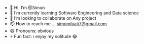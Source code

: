 - 👋 Hi, I’m @Simon
- 🌱 I’m currently learning Software      Engineering and Data science 
- 💞️ I’m looking to collaborate on Any project 
- 📫 How to reach me ... simonduati7@gmail.com 
- 😄 Pronouns: obvious 
- ⚡ Fun fact: i enjoy my solitude 😂

<!---
symo101/symo101 is a ✨ special ✨ repository because its `README.md` (this file) appears on your GitHub profile.
You can click the Preview link to take a look at your changes.
--->
